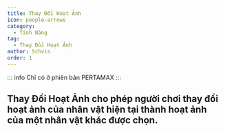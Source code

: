 ```yaml
---
title: Thay Đổi Hoạt Ảnh
icon: people-arrows
category:
  - Tính Năng
tag:
  - Thay Đổi Hoạt Ảnh
author: Schvis
order: 1
---
```

::: info Chỉ có ở phiên bản PERTAMAX
:::

## Thay Đổi Hoạt Ảnh cho phép người chơi thay đổi hoạt ảnh của nhân vật hiện tại thành hoạt ảnh của một nhân vật khác được chọn.
